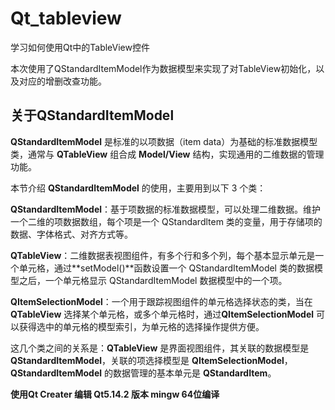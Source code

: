 # Qt_tableview
  学习如何使用Qt中的TableView控件
  
  本次使用了QStandardItemModel作为数据模型来实现了对TableView初始化，以及对应的增删改查功能。
  
## 关于QStandardItemModel

  **QStandardItemModel** 是标准的以项数据（item data）为基础的标准数据模型类，通常与 **QTableView** 组合成 **Model/View** 结构，实现通用的二维数据的管理功能。

  本节介绍 **QStandardltemModel** 的使用，主要用到以下 3 个类：

  **QStandardItemModel**：基于项数据的标准数据模型，可以处理二维数据。维护一个二维的项数据数组，每个项是一个 QStandardltem 类的变量，用于存储项的数据、字体格式、对齐方式等。
  
  **QTableView**：二维数据表视图组件，有多个行和多个列，每个基本显示单元是一个单元格，通过**setModel()**函数设置一个 QStandardItemModel 类的数据模型之后，一个单元格显示   QStandardItemModel 数据模型中的一个项。
  
  **QItemSelectionModel**：一个用于跟踪视图组件的单元格选择状态的类，当在**QTableView** 选择某个单元格，或多个单元格时，通过**QItemSelectionModel** 可以获得选中的单元格的模型索引，为单元格的选择操作提供方便。
  
  这几个类之间的关系是：**QTableView** 是界面视图组件，其关联的数据模型是 **QStandardItemModel**，关联的项选择模型是 **QItemSelectionModel**，**QStandardItemModel** 的数据管理的基本单元是 **QStandardItem**。

  **使用Qt Creater 编辑 Qt5.14.2 版本 mingw 64位编译**
